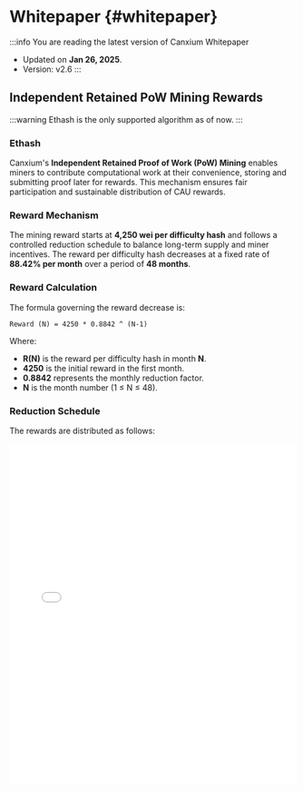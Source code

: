 # Whitepaper {#whitepaper}

:::info You are reading the latest version of Canxium Whitepaper

- Updated on **Jan 26, 2025**.
- Version: v2.6
  :::


## Independent Retained PoW Mining Rewards

:::warning
Ethash is the only supported algorithm as of now.
:::

### Ethash

Canxium's **Independent Retained Proof of Work (PoW) Mining** enables miners to contribute computational work at their convenience, storing and submitting proof later for rewards. This mechanism ensures fair participation and sustainable distribution of CAU rewards.

### **Reward Mechanism**

The mining reward starts at **4,250 wei per difficulty hash** and follows a controlled reduction schedule to balance long-term supply and miner incentives. The reward per difficulty hash decreases at a fixed rate of **88.42% per month** over a period of **48 months**.

### **Reward Calculation**

The formula governing the reward decrease is:

```Reward (N) = 4250 * 0.8842 ^ (N-1)```

Where:
- **R(N)** is the reward per difficulty hash in month **N**.
- **4250** is the initial reward in the first month.
- **0.8842** represents the monthly reduction factor.
- **N** is the month number (1 ≤ N ≤ 48).

### **Reduction Schedule**

The rewards are distributed as follows:

<embed src="/files/offline-mining-reward-ethash.pdf" type="application/pdf" width="100%" height="600px" />